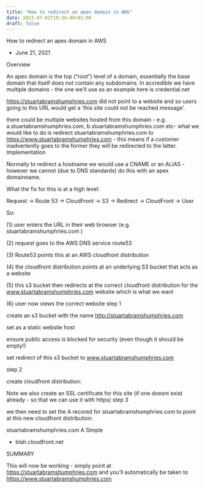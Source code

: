 ```yaml
---
title: "How to redirect an apex domain in AWS"
date: 2023-07-02T19:34:49+01:00
draft: false
---
```


 How to redirect an apex domain in AWS
- June 21, 2021


Overview

An apex domain is the top (“root”) level of a domain, essentially the base domain that itself does not contain any subdomains. In accredible we have multiple domains - the one we’ll use as an example here is credential.net

https://stuartabramshumphries.com  did not point to a website and so users going to this URL would get a ‘this site could not be reached message’.

there could be multiple websites hosted from this domain - e.g. a.stuartabramshumphries.com, b.stuartabramshumphries.com etc- what we would like to do is redirect  stuartabramshumphries.com to https://www.stuartabramshumphries.com - this means if a customer inadvertently goes to the former they will be redirected to the latter.
Implementation

Normally to redirect a hostname we would use a CNAME or an ALIAS - however we cannot (due to DNS standards) do this with an apex domainname.

What the fix for this is at a high level:

Request → Route 53 → CloudFront → S3 → Redirect → CloudFront → User

So:

(1) user enters the URL in their web browser (e.g. stuartabramshumphries.com )

(2) request goes to the AWS DNS service route53

(3) Route53 points this at an AWS cloudfront distribution

(4) the cloudfront distribution points at an underlying S3 bucket that acts as a website

(5) this s3 bucket then redirects at the correct cloudfront distribution for the www.stuartabramshumphries.com website which is what we want

(6) user now views the correct website
step 1

create an s3 bucket with the name http://stuartabramshumphries.com

set as a static website host

ensure public access is blocked for security (even though it should be empty!)

set redirect of this s3 bucket to www.stuartabramshumphries.com

step 2

create cloudfront distribution:

Note we also create an SSL certificate for this site (if one doesnt exist already - so that we can use it with https)
step 3

we then need to set the A recored for stuartabramshumphries.com to point at this new cloudfront distribution:





stuartabramshumphries.com  A  Simple


 - blah.cloudfront.net





SUMMARY


This will now be working - simply point at https://stuartabramshumphries.com and you’ll automatically be taken to https://www.stuartabramshumphries.com

